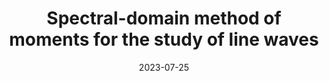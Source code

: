 ---
title: "Spectral-domain method of moments for the study of line waves"
date: 2023-07-25
authors: ["G. Lovat", "W. Fuscaldo", "M. Moccia", "G. Castaldi", "V. Galdi", "P. Burghignoli"]
publication_types: ["1"]
abstract: ""
featured: false
publication: "*IEEE Antennas and Propagation Society International Symposium*"
---